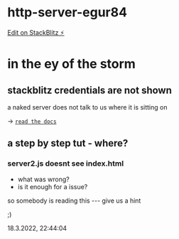 # http-server-egur84

[Edit on StackBlitz ⚡️](https://stackblitz.com/edit/http-server-egur84)

# in the ey of the storm

## stackblitz credentials are not shown

a naked server does not talk to us where it is sitting on

-> [`read the docs`](https://github.com/pflegende/http-server-egur84/wiki/caput-1----read-the-docs#how-does-it-work)

## a step by step tut - where?

### server2.js doesnt see index.html

- what was wrong?
- is it enough for a issue?

so somebody is reading this 
--- give us a hint 

;)

18.3.2022, 22:44:04


